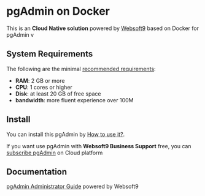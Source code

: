 # pgAdmin on Docker  

This is an **Cloud Native solution** powered by [Websoft9](https://www.websoft9.com) based on Docker for pgAdmin v

## System Requirements

The following are the minimal [recommended requirements](https://github.com/postgres/pgadmin4/blob/master/requirements.txt):

* **RAM**: 2 GB or more
* **CPU**: 1 cores or higher
* **Disk**: at least 20 GB of free space
* **bandwidth**: more fluent experience over 100M  

## Install

You can install this pgAdmin by [How to use it?](https://github.com/Websoft9/docker-library#how-to-use-it).   

If you want use pgAdmin with **Websoft9 Business Support** free, you can [subscribe pgAdmin](https://www.websoft9.com/apps) on Cloud platform

## Documentation

[pgAdmin Administrator Guide](https://support.websoft9.com/docs/pgadmin) powered by Websoft9
